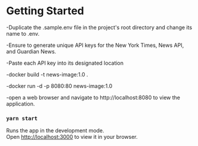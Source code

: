 # Getting Started

-Duplicate the .sample.env file in the project's root directory and change its name to .env.

-Ensure to generate unique API keys for the New York Times, News API, and Guardian News.

-Paste each API key into its designated location

-docker build -t news-image:1.0 .

-docker run -d -p 8080:80 news-image:1.0

-open a web browser and navigate to http://localhost:8080 to view the application.

### `yarn start`

Runs the app in the development mode.\
Open [http://localhost:3000](http://localhost:3000) to view it in your browser.
